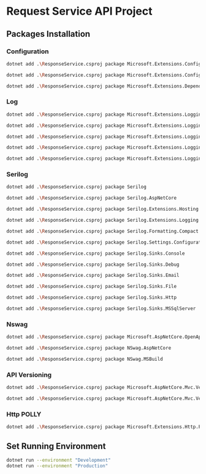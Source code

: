 # Request Service API Project

## Packages Installation

### Configuration

```bash
dotnet add .\ResponseService.csproj package Microsoft.Extensions.Configuration
```

```bash
dotnet add .\ResponseService.csproj package Microsoft.Extensions.Configuration.Json
```

```bash
dotnet add .\ResponseService.csproj package Microsoft.Extensions.DependencyInjection
```

### Log

```bash
dotnet add .\ResponseService.csproj package Microsoft.Extensions.Logging
```

```bash
dotnet add .\ResponseService.csproj package Microsoft.Extensions.Logging.Configuration
```

```bash
dotnet add .\ResponseService.csproj package Microsoft.Extensions.Logging.Console
```

```bash
dotnet add .\ResponseService.csproj package Microsoft.Extensions.Logging.Debug
```

```bash
dotnet add .\ResponseService.csproj package Microsoft.Extensions.Logging.EventLog
```

### Serilog

```bash
dotnet add .\ResponseService.csproj package Serilog
```

```bash
dotnet add .\ResponseService.csproj package Serilog.AspNetCore
```

```bash
dotnet add .\ResponseService.csproj package Serilog.Extensions.Hosting
```

```bash
dotnet add .\ResponseService.csproj package Serilog.Extensions.Logging
```

```bash
dotnet add .\ResponseService.csproj package Serilog.Formatting.Compact
```

```bash
dotnet add .\ResponseService.csproj package Serilog.Settings.Configuration
```

```bash
dotnet add .\ResponseService.csproj package Serilog.Sinks.Console
```

```bash
dotnet add .\ResponseService.csproj package Serilog.Sinks.Debug
```

```bash
dotnet add .\ResponseService.csproj package Serilog.Sinks.Email
```

```bash
dotnet add .\ResponseService.csproj package Serilog.Sinks.File
```

```bash
dotnet add .\ResponseService.csproj package Serilog.Sinks.Http
```

```bash
dotnet add .\ResponseService.csproj package Serilog.Sinks.MSSqlServer
```

### Nswag
```bash
dotnet add .\ResponseService.csproj package Microsoft.AspNetCore.OpenApi
```

```bash
dotnet add .\ResponseService.csproj package NSwag.AspNetCore
```

```bash
dotnet add .\ResponseService.csproj package NSwag.MSBuild
```

### API Versioning
```bash
dotnet add .\ResponseService.csproj package Microsoft.AspNetCore.Mvc.Versioning
```

```bash
dotnet add .\ResponseService.csproj package Microsoft.AspNetCore.Mvc.Versioning.ApiExplorer
```

### Http POLLY
```bash
dotnet add .\ResponseService.csproj package Microsoft.Extensions.Http.Polly
```

## Set Running Environment
```bash
dotnet run --environment "Development"
dotnet run --environment "Production"
``` 